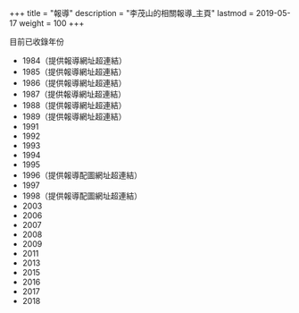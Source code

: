 +++
title = "報導"
description = "李茂山的相關報導_主頁"
lastmod = 2019-05-17
weight = 100
+++

目前已收錄年份

* 1984（提供報導網址超連結）
* 1985（提供報導網址超連結）
* 1986（提供報導網址超連結）
* 1987（提供報導網址超連結）
* 1988（提供報導網址超連結）
* 1989（提供報導網址超連結）
* 1991
* 1992
* 1993
* 1994
* 1995
* 1996（提供報導配圖網址超連結）
* 1997
* 1998（提供報導配圖網址超連結）
* 2003
* 2006
* 2007
* 2008
* 2009
* 2011
* 2013
* 2015
* 2016
* 2017
* 2018